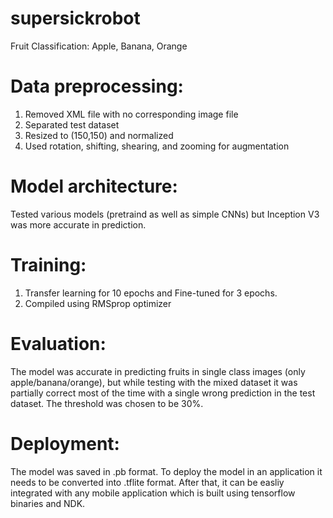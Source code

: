 # supersickrobot
Fruit Classification: Apple, Banana, Orange


# Data preprocessing:
1. Removed XML file with no corresponding image file
2. Separated test dataset
3. Resized to (150,150) and normalized
4. Used rotation, shifting, shearing, and zooming for augmentation

# Model architecture:
Tested various models (pretraind as well as simple CNNs) but Inception V3 was more accurate in prediction.

# Training:
1. Transfer learning for 10 epochs and Fine-tuned for 3 epochs.
2. Compiled using RMSprop optimizer 

# Evaluation:
The model was accurate in predicting fruits in single class images (only apple/banana/orange), but while testing with the mixed dataset it was partially correct most of the time with a single wrong prediction in the test dataset. The threshold was chosen to be 30%.

# Deployment:
The model was saved in .pb format. To deploy the model in an application it needs to be converted into .tflite format. After that, it can be easliy integrated with any mobile application which is built using tensorflow binaries and NDK. 
